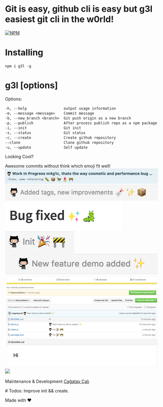 # Git is easy, github cli is easy but g3l easiest git cli in the w0rld!


[![NPM](https://nodei.co/npm/g3l.png?downloads=true&downloadRank=true&stars=true)](https://nodei.co/npm/g3l/)

# Installing

```
npm i g3l -g
```

#  g3l [options]

  Options:

    -h, --help                 output usage information
    -m, --message <message>    Commit message
    -b, --new_branch <branch>  Git push origin as a new branch
    -p, --publish              After process publish repo as a npm package
    -i, --init                 Git init
    -s, --status               Git status
    -c, --create               Create github repository
    --clone                    Clone github repository
    -u, --update               Self update


Looking Cool?

Awesome commits without think which emoji fit well!
![Awesome commits without think which emoji fit well!](images/fitwell.png)
![Awesome commits without think which emoji fit well!](images/fitwell2.png)
![Gitlab](images/gitlab.png)
![Demo](images/init.png)
![Demo](images/feature.png)
![Demo](images/demo.png)
![](images/demo.gif)

Maintenance & Development [Çağatay Çalı](http://github.com/cagataycali)

# Todos:
 Improve init && create.

Made with :heart:
